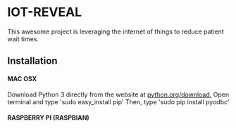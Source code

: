 # IOT-REVEAL
This awesome project is leveraging the internet of things to reduce patient wait times. 


## Installation 
 
#### MAC OSX 
Download Python 3 directly from the website at [python.org/download.](https://www.python.org/download)
Open terminal and type 'sudo easy_install pip'
Then, type 'sudo pip install pyodbc'

#### RASPBERRY PI (RASPBIAN)